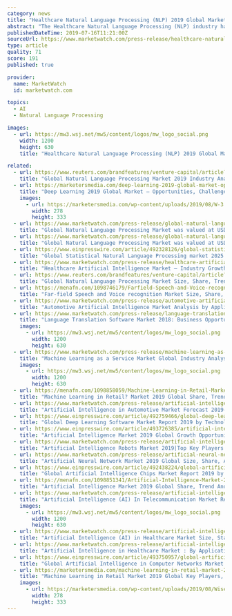 ```yaml
---
category: news
title: "Healthcare Natural Language Processing (NLP) 2019 Global Market - Opportunities, Challenges, Strategies & Forecasts 2023"
abstract: "The Healthcare Natural Language Processing (NLP) industry has additionally endured a specific effect, yet kept up a generally idealistic development, the previous four years, Healthcare Natural Language Processing (NLP) showcase size to keep up the normal ..."
publishedDateTime: 2019-07-16T11:21:00Z
sourceUrl: https://www.marketwatch.com/press-release/healthcare-natural-language-processing-nlp-2019-global-market---opportunities-challenges-strategies-forecasts-2023-2019-07-16
type: article
quality: 71
score: 191
published: true

provider:
  name: MarketWatch
  id: marketwatch.com

topics:
  - AI
  - Natural Language Processing

images:
  - url: https://mw3.wsj.net/mw5/content/logos/mw_logo_social.png
    width: 1200
    height: 630
    title: "Healthcare Natural Language Processing (NLP) 2019 Global Market - Opportunities, Challenges, Strategies & Forecasts 2023"

related:
  - url: https://www.reuters.com/brandfeatures/venture-capital/article?id=137366
    title: "Global Natural Language Processing Market 2019 Industry Analysis, Size"
  - url: https://marketersmedia.com/deep-learning-2019-global-market-opportunities-challenges-strategies-forecasts-2023/88903286
    title: "Deep Learning 2019 Global Market – Opportunities, Challenges, Strategies & Forecasts 2023"
    images:
      - url: https://marketersmedia.com/wp-content/uploads/2019/08/W-3.jpg
        width: 278
        height: 333
  - url: https://www.marketwatch.com/press-release/global-natural-language-processing-market-was-valued-at-usd-786-billion-in-2016-and-is-projected-to-reach-usd-3048-billion-by-2025-2019-07-23?mod=mw_quote_news
    title: "Global Natural Language Processing Market was valued at USD 7.86 billion in 2016 and is projected to reach USD 30.48 billion by 2025"
  - url: https://www.marketwatch.com/press-release/global-natural-language-processing-market-was-valued-at-usd-786-billion-in-2016-and-is-projected-to-reach-usd-3048-billion-by-2025-2019-07-23
    title: "Global Natural Language Processing Market was valued at USD 7.86 billion in 2016 and is projected to reach USD 30.48 billion by 2025"
  - url: https://www.einpresswire.com/article/492328126/global-statistical-natural-language-processing-market-2025-dynamics-innovations-emerging-technology-and-applications
    title: "Global Statistical Natural Language Processing market 2025 Dynamics,Innovations,Emerging Technology and Applications"
  - url: https://www.marketwatch.com/press-release/healthcare-artificial-intelligence-market-industry-growth-analysis-forecast-by-2025-2019-08-13
    title: "Healthcare Artificial Intelligence Market – Industry Growth Analysis & Forecast By 2025"
  - url: https://www.reuters.com/brandfeatures/venture-capital/article?id=136321
    title: "Global Natural Language Processing Market Size, Share, Trends, Statistics, Technology, Outlook with Industry Analysis and Forecast to 2024"
  - url: https://menafn.com/1098746179/Farfield-Speech-and-Voice-recognition-Market-Size-Share-Demand-Trend-Latest-InnovationsApplication-Analysis-and-Industry-Growth-Forecast-2027?src=Rss
    title: "Far-field Speech and Voice recognition Market Size, Share, Demand, Trend, Latest Innovations & Application Analysis and Industry Growth Forecast 2027"
  - url: https://www.marketwatch.com/press-release/automotive-artificial-intelligence-market-analysis-by-application-type-revenue-price-and-trend-2018---2025-2019-07-18
    title: "Automotive Artificial Intelligence Market Analysis by Application, Type, Revenue, Price and Trend 2018 - 2025"
  - url: https://www.marketwatch.com/press-release/language-translation-software-market-2018-business-opportunities-size-share-trends-competitive-analysis-and-forecast-to-2023-2019-08-07
    title: "Language Translation Software Market 2018: Business Opportunities, Size, Share, Trends, Competitive Analysis And Forecast To 2023"
    images:
      - url: https://mw3.wsj.net/mw5/content/logos/mw_logo_social.png
        width: 1200
        height: 630
  - url: https://www.marketwatch.com/press-release/machine-learning-as-a-service-market-global-industry-analysis-by-development-size-share-and-demand-forecast-from-2017-to-2024-2019-08-07
    title: "Machine Learning as a Service Market Global Industry Analysis By Development, Size, Share And Demand Forecast From 2017 to 2024"
    images:
      - url: https://mw3.wsj.net/mw5/content/logos/mw_logo_social.png
        width: 1200
        height: 630
  - url: https://menafn.com/1098858059/Machine-Learning-in-Retail-Market-2019-Global-Share-Trends-Segmentation-Analysis-and-Forecast-to-2024?src=Rss
    title: "Machine Learning in Retail? Market 2019 Global Share, Trends, Segmentation, Analysis and Forecast to 2024"
  - url: https://www.marketwatch.com/press-release/artificial-intelligence-in-automotive-market-forecast-2019-2025-growth-drivers-regional-outlook-2019-07-25
    title: "Artificial Intelligence in Automotive Market Forecast 2019-2025 Growth Drivers, Regional Outlook"
  - url: https://www.einpresswire.com/article/492759466/global-deep-learning-software-market-report-2019-by-technology-future-trends-opportunities-top-key-players-and-more
    title: "Global Deep Learning Software Market Report 2019 by Technology, Future Trends, Opportunities, Top Key Players and more.."
  - url: https://www.einpresswire.com/article/493726385/artificial-intelligence-market-2019-global-growth-opportunities-applications-key-players-analysis-and-forecast-2025
    title: "Artificial Intelligence‎‎ Market 2019 Global Growth Opportunities, Applications, Key Players, Analysis and Forecast 2025"
  - url: https://www.marketwatch.com/press-release/artificial-intelligence-robots-market-2019top-key-players-analysis-trends-global-size-forecast-to-2024-2019-07-24
    title: "Artificial Intelligence Robots Market 2019|Top Key Players Analysis, Trends, Global Size Forecast To 2024"
  - url: https://www.marketwatch.com/press-release/artificial-neural-network-market-2019-global-size-share-analysis-development-trends-historical-data-and-future-values-2019-07-19
    title: "Artificial Neural Network Market 2019 Global Size, Share, Analysis, Development Trends, Historical Data and Future Values"
  - url: https://www.einpresswire.com/article/492438224/global-artificial-intelligence-chips-market-report-2019-by-technology-future-trends-top-key-players-and-more
    title: "Global Artificial Intelligence Chips Market Report 2019 by Technology, Future Trends, Top Key Players and more..."
  - url: https://menafn.com/1098851341/Artificial-Intelligence-Market-2019-Global-Share-Trend-And-Opportunities-Forecast-To-2024?src=Rss
    title: "Artificial Intelligence Market 2019 Global Share, Trend And Opportunities Forecast To 2024"
  - url: https://www.marketwatch.com/press-release/artificial-intelligence-ai-in-telecommunication-market-report-2019-to-2027-2019-08-07
    title: "Artificial Intelligence (AI) In Telecommunication Market Report 2019 to 2027"
    images:
      - url: https://mw3.wsj.net/mw5/content/logos/mw_logo_social.png
        width: 1200
        height: 630
  - url: https://www.marketwatch.com/press-release/artificial-intelligence-ai-in-healthcare-market-size-status-and-forecast-opportunities-by-2023-2019-08-05
    title: "Artificial Intelligence (AI) in Healthcare Market Size, Status and Forecast Opportunities by 2023"
  - url: https://www.marketwatch.com/press-release/artificial-intelligence-in-healthcare-market-by-application--industry-insights-by-growth-emerging-trends-and-forecast-2019-2024-2019-08-14
    title: "Artificial Intelligence in Healthcare Market : By Application- Industry Insights By Growth, Emerging Trends And Forecast 2019-2024"
  - url: https://www.einpresswire.com/article/493750957/global-artificial-intelligence-in-computer-networks-market-2019-share-trend-segmentation-and-forecast-to-2025
    title: "Global Artificial Intelligence in Computer Networks Market 2019 Share, Trend, Segmentation and Forecast to 2025"
  - url: https://marketersmedia.com/machine-learning-in-retail-market-2019-global-key-players-size-applications-growth-opportunities-analysis-to-2024/88905158
    title: "Machine Learning in Retail‎ Market 2019 Global Key Players, Size, Applications & Growth Opportunities – Analysis to 2024"
    images:
      - url: https://marketersmedia.com/wp-content/uploads/2019/08/WiseGuy-Reports-30.jpg
        width: 278
        height: 333
---
```

